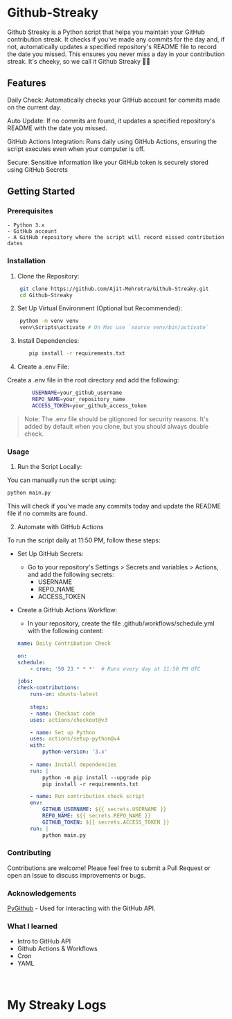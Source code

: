 # Github-Streaky

Github Streaky is a Python script that helps you maintain your GitHub contribution streak. It checks if you've made any commits for the day and, if not, automatically updates a specified repository's README file to record the date you missed. This ensures you never miss a day in your contribution streak. It's cheeky, so we call it Github Streaky 🤦‍♂️

## Features

Daily Check: Automatically checks your GitHub account for commits made on the current day.

Auto Update: If no commits are found, it updates a specified repository's README with the date you missed.

GitHub Actions Integration: Runs daily using GitHub Actions, ensuring the script executes even when your computer is off.

Secure: Sensitive information like your GitHub token is securely stored using GitHub Secrets

## Getting Started
### Prerequisites

    - Python 3.x
    - GitHub account
    - A GitHub repository where the script will record missed contribution dates

### Installation

1. Clone the Repository:
    
```bash
    git clone https://github.com/Ajit-Mehrotra/Github-Streaky.git
    cd Github-Streaky
```

2. Set Up Virtual Environment (Optional but Recommended):

```bash
    python -m venv venv
    venv\Scripts\activate # On Mac use `source venv/bin/activate`
```
3. Install Dependencies:

```bash
       pip install -r requirements.txt
 ```
4. Create a .env File:
    
Create a .env file in the root directory and add the following:

```sh
        USERNAME=your_github_username
        REPO_NAME=your_repository_name
        ACCESS_TOKEN=your_github_access_token
```
> Note: The .env file should be gitignored for security reasons. It's added by default when you clone, but you should always double check.   

### Usage

1. Run the Script Locally:

You can manually run the script using:
```bash
python main.py
```
This will check if you've made any commits today and update the README file if no commits are found.

2. Automate with GitHub Actions

To run the script daily at 11:50 PM, follow these steps:

- Set Up GitHub Secrets:

    - Go to your repository's Settings > Secrets and variables > Actions, and add the following secrets:
        - USERNAME
        - REPO_NAME
        - ACCESS_TOKEN

- Create a GitHub Actions Workflow:
    - In your repository, create the file .github/workflows/schedule.yml with the following content:
    ```yaml
    name: Daily Contribution Check

    on:
    schedule:
        - cron: '50 23 * * *'  # Runs every day at 11:50 PM UTC

    jobs:
    check-contributions:
        runs-on: ubuntu-latest
        
        steps:
        - name: Checkout code
        uses: actions/checkout@v3

        - name: Set up Python
        uses: actions/setup-python@v4
        with:
            python-version: '3.x'
        
        - name: Install dependencies
        run: |
            python -m pip install --upgrade pip
            pip install -r requirements.txt

        - name: Run contribution check script
        env:
            GITHUB_USERNAME: ${{ secrets.USERNAME }}
            REPO_NAME: ${{ secrets.REPO_NAME }}
            GITHUB_TOKEN: ${{ secrets.ACCESS_TOKEN }}
        run: |
            python main.py
    ```
### Contributing
Contributions are welcome! Please feel free to submit a Pull Request or open an Issue to discuss improvements or bugs.
   
### Acknowledgements

[PyGithub](https://github.com/PyGithub/PyGithub)  - Used for interacting with the GitHub API.

### What I learned
- Intro to GitHub API 
- Github Actions & Workflows
- Cron
- YAML 


<br/>

# My Streaky Logs